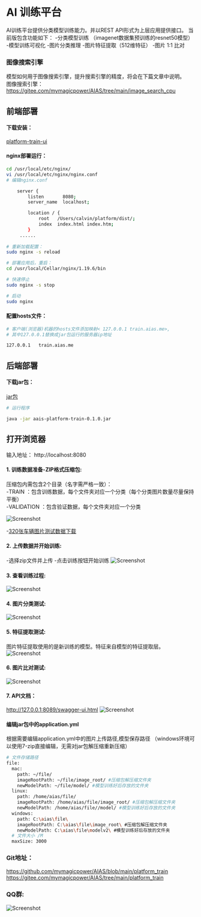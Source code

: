 # AI 训练平台
AI训练平台提供分类模型训练能力。并以REST API形式为上层应用提供接口。
当前版包含功能如下：
-分类模型训练 （imagenet数据集预训练的resnet50模型）
-模型训练可视化
-图片分类推理
-图片特征提取（512维特征）
-图片 1:1 比对

### 图像搜索引擎
模型如何用于图像搜索引擎，提升搜索引擎的精度，将会在下篇文章中说明。     
图像搜索引擎：    
https://gitee.com/mymagicpower/AIAS/tree/main/image_search_cpu

## 前端部署

#### 下载安装：
[platform-train-ui](https://djl-model.oss-cn-hongkong.aliyuncs.com/AIAS/train_platform/dist.zip)

#### nginx部署运行：
```bash
cd /usr/local/etc/nginx/
vi /usr/local/etc/nginx/nginx.conf
# 编辑nginx.conf

    server {
        listen       8080;
        server_name  localhost;

        location / {
            root   /Users/calvin/platform/dist/;
            index  index.html index.htm;
        }
     ......
     
# 重新加载配置：
sudo nginx -s reload 

# 部署应用后，重启：
cd /usr/local/Cellar/nginx/1.19.6/bin

# 快速停止
sudo nginx -s stop

# 启动
sudo nginx     
```

#### 配置hosts文件：
```bash
# 客户端(浏览器)机器的hosts文件添加映射< 127.0.0.1	train.aias.me>, 
# 其中127.0.0.1替换成jar包运行的服务器ip地址

127.0.0.1	train.aias.me
```

## 后端部署

#### 下载jar包：
[jar包](https://djl-model.oss-cn-hongkong.aliyuncs.com/jars/aais-platform-train-0.1.0.jar)   
 

```bash
# 运行程序

java -jar aais-platform-train-0.1.0.jar

```

## 打开浏览器

输入地址： http://localhost:8080

#### 1. 训练数据准备-ZIP格式压缩包:
压缩包内需包含2个目录（名字需严格一致）：    
-TRAIN ：包含训练数据，每个文件夹对应一个分类（每个分类图片数量尽量保持平衡）    
-VALIDATION ：包含验证数据，每个文件夹对应一个分类

![Screenshot](https://djl-model.oss-cn-hongkong.aliyuncs.com/AIAS/train_platform/images/folder.png)

-[320张车辆图片测试数据下载](https://djl-model.oss-cn-hongkong.aliyuncs.com/AIAS/train_platform/Cars_320.zip)   

#### 2. 上传数据并开始训练:
-选择zip文件并上传
-点击训练按钮开始训练
![Screenshot](https://djl-model.oss-cn-hongkong.aliyuncs.com/AIAS/train_platform/images/storage.png)

#### 3. 查看训练过程:  
![Screenshot](https://djl-model.oss-cn-hongkong.aliyuncs.com/AIAS/train_platform/images/training.png)
  
#### 4. 图片分类测试:  
![Screenshot](https://djl-model.oss-cn-hongkong.aliyuncs.com/AIAS/train_platform/images/classification.png)
  
#### 5. 特征提取测试: 
图片特征提取使用的是新训练的模型。特征来自模型的特征提取层。 
![Screenshot](https://djl-model.oss-cn-hongkong.aliyuncs.com/AIAS/train_platform/images/feature.png)

#### 6. 图片比对测试:  
![Screenshot](https://djl-model.oss-cn-hongkong.aliyuncs.com/AIAS/train_platform/images/comparision.png)

#### 7. API文档： 
http://127.0.0.1:8089/swagger-ui.html
![Screenshot](https://djl-model.oss-cn-hongkong.aliyuncs.com/AIAS/train_platform/images/swagger.png)
  
#### 编辑jar包中的application.yml
根据需要编辑application.yml中的图片上传路径,模型保存路径
（windows环境可以使用7-zip直接编辑，无需对jar包解压缩重新压缩）
```bash
# 文件存储路径
file:
  mac:
    path: ~/file/
    imageRootPath: ~/file/image_root/ #压缩包解压缩文件夹
    newModelPath: ~/file/model/ #模型训练好后存放的文件夹
  linux:
    path: /home/aias/file/
    imageRootPath: /home/aias/file/image_root/ #压缩包解压缩文件夹
    newModelPath: /home/aias/file//model/ #模型训练好后存放的文件夹
  windows:
    path: C:\aias\file\
    imageRootPath: C:\aias\file\image_root\ #压缩包解压缩文件夹
    newModelPath: C:\aias\file\modelv2\ #模型训练好后存放的文件夹
  # 文件大小 /M
  maxSize: 3000
```

### Git地址：
https://github.com/mymagicpower/AIAS/blob/main/platform_train     
https://gitee.com/mymagicpower/AIAS/tree/main/platform_train     

### QQ群:  
![Screenshot](https://djl-model.oss-cn-hongkong.aliyuncs.com/AIAS/OCR/OCR_QQ.png)
  

